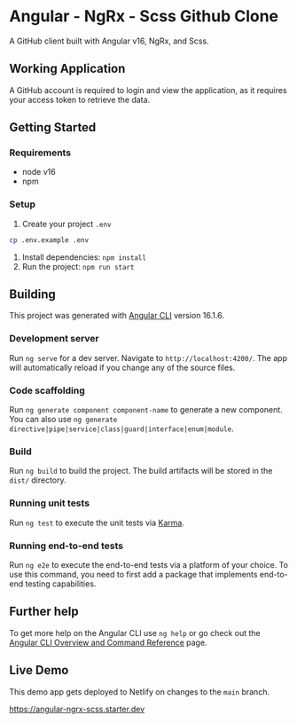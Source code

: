 # Angular - NgRx - Scss Github Clone

A GitHub client built with Angular v16, NgRx, and Scss.

## Working Application

A GitHub account is required to login and view the application, as it requires your access token to retrieve the data.

## Getting Started

### Requirements

- node v16
- npm

### Setup

1. Create your project `.env`

```bash
cp .env.example .env
```

1. Install dependencies: `npm install`
1. Run the project: `npm run start`

## Building

This project was generated with [Angular CLI](https://github.com/angular/angular-cli) version 16.1.6.

### Development server

Run `ng serve` for a dev server. Navigate to `http://localhost:4200/`. The app will automatically reload if you change any of the source files.

### Code scaffolding

Run `ng generate component component-name` to generate a new component. You can also use `ng generate directive|pipe|service|class|guard|interface|enum|module`.

### Build

Run `ng build` to build the project. The build artifacts will be stored in the `dist/` directory.

### Running unit tests

Run `ng test` to execute the unit tests via [Karma](https://karma-runner.github.io).

### Running end-to-end tests

Run `ng e2e` to execute the end-to-end tests via a platform of your choice. To use this command, you need to first add a package that implements end-to-end testing capabilities.

## Further help

To get more help on the Angular CLI use `ng help` or go check out the [Angular CLI Overview and Command Reference](https://angular.io/cli) page.

## Live Demo

This demo app gets deployed to Netlify on changes to the `main` branch.

https://angular-ngrx-scss.starter.dev
